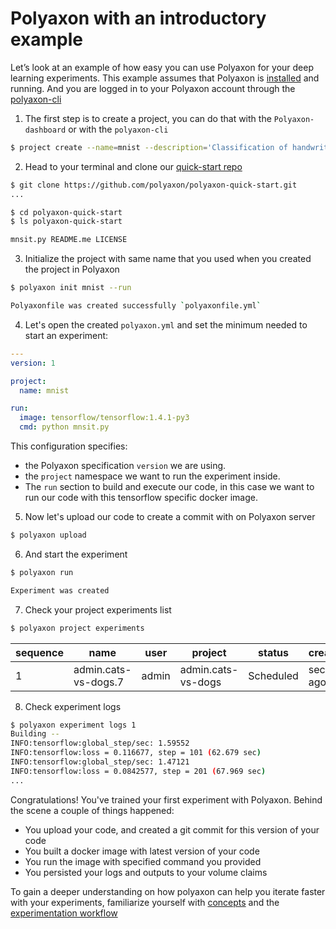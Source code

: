 # Polyaxon with an introductory example


Let’s look at an example of how easy you can use Polyaxon for your deep learning experiments.
This example assumes that Polyaxon is [installed](installation/introduction) and running.
And you are logged in to your Polyaxon account through the [polyaxon-cli](polyaxon_cli/commands)

1. The first step is to create a project, you can do that with the `Polyaxon-dashboard` or with the `polyaxon-cli`

```bash
$ project create --name=mnist --description='Classification of handwritten images.'
```

2. Head to your terminal and clone our [quick-start repo](https://github.com/polyaxon/polyaxon-quick-start)

```bash
$ git clone https://github.com/polyaxon/polyaxon-quick-start.git
...

$ cd polyaxon-quick-start
$ ls polyaxon-quick-start

mnsit.py README.me LICENSE
```

3. Initialize the project with same name that you used when you created the project in Polyaxon

```bash
$ polyaxon init mnist --run

Polyaxonfile was created successfully `polyaxonfile.yml`
```

4. Let's open the created `polyaxon.yml` and set the minimum needed to start an experiment:

```yaml
---
version: 1

project:
  name: mnist

run:
  image: tensorflow/tensorflow:1.4.1-py3
  cmd: python mnsit.py
```

This configuration specifies:

   * the Polyaxon specification `version` we are using.
   * the `project` namespace we want to run the experiment inside.
   * The `run` section to build and execute our code, in this case we want to run our code with this tensorflow specific docker image.

5. Now let's upload our code to create a commit with on Polyaxon server

```bash
$ polyaxon upload
```

6. And start the experiment

```bash
$ polyaxon run

Experiment was created
```

7. Check your project experiments list

```bash
$ polyaxon project experiments
```

sequence | name | user | project | status | created_at
---------|------|------|---------|--------|-----------
1 | admin.cats-vs-dogs.7 | admin | admin.cats-vs-dogs | Scheduled | seconds ago


8. Check experiment logs

```bash
$ polyaxon experiment logs 1
Building --
INFO:tensorflow:global_step/sec: 1.59552
INFO:tensorflow:loss = 0.116677, step = 101 (62.679 sec)
INFO:tensorflow:global_step/sec: 1.47121
INFO:tensorflow:loss = 0.0842577, step = 201 (67.969 sec)
...
```

Congratulations! You've trained your first experiment with Polyaxon. Behind the scene a couple of things happened:

 * You upload your code, and created a git commit for this version of your code
 * You built a docker image with latest version of your code
 * You run the image with specified command you provided
 * You persisted your logs and outputs to your volume claims

To gain a deeper understanding on how polyaxon can help you iterate faster with your experiments,
familiarize yourself with [concepts](polyaxon_concepts) and the [experimentation workflow](experimentation/introduction)

